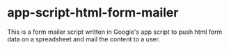 # app-script-html-form-mailer
This is a form mailer script written in Google's app script to push html form data on a spreadsheet and mail the content to a user. 
